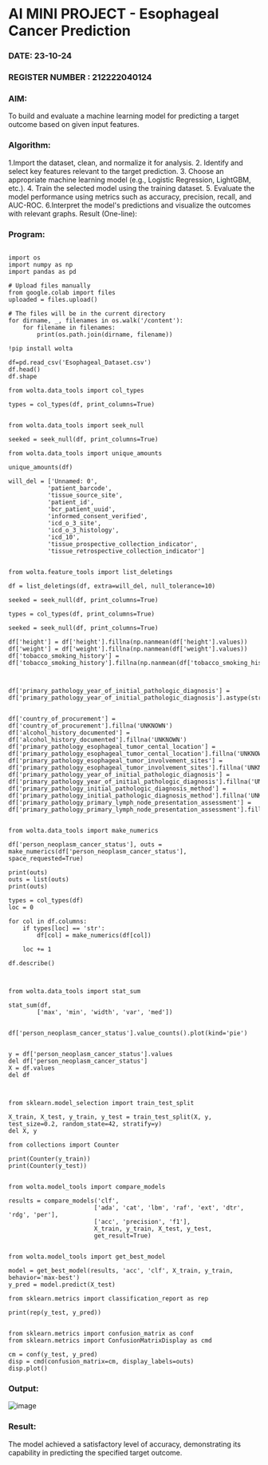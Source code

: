 # AI MINI PROJECT - Esophageal Cancer Prediction
### DATE:    23-10-24                                                                        
### REGISTER NUMBER : 212222040124
### AIM: 
To build and evaluate a machine learning model for predicting a target outcome based on given input features.
###  Algorithm:
1.Import the dataset, clean, and normalize it for analysis.
2. Identify and select key features relevant to the target prediction.
3. Choose an appropriate machine learning model (e.g., Logistic Regression, LightGBM, etc.).
4. Train the selected model using the training dataset.
5. Evaluate the model performance using metrics such as accuracy, precision, recall, and AUC-ROC.
6.Interpret the model's predictions and visualize the outcomes with relevant graphs.
Result (One-line):
        

### Program:

```

import os
import numpy as np
import pandas as pd

# Upload files manually
from google.colab import files
uploaded = files.upload()

# The files will be in the current directory
for dirname, _, filenames in os.walk('/content'):
    for filename in filenames:
        print(os.path.join(dirname, filename))

!pip install wolta

df=pd.read_csv('Esophageal_Dataset.csv')
df.head()
df.shape

from wolta.data_tools import col_types

types = col_types(df, print_columns=True)


from wolta.data_tools import seek_null

seeked = seek_null(df, print_columns=True)

from wolta.data_tools import unique_amounts

unique_amounts(df)

will_del = ['Unnamed: 0',
           'patient_barcode',
           'tissue_source_site',
           'patient_id',
           'bcr_patient_uuid',
           'informed_consent_verified',
           'icd_o_3_site',
           'icd_o_3_histology',
           'icd_10',
           'tissue_prospective_collection_indicator',
           'tissue_retrospective_collection_indicator']


from wolta.feature_tools import list_deletings

df = list_deletings(df, extra=will_del, null_tolerance=10)

seeked = seek_null(df, print_columns=True)

types = col_types(df, print_columns=True)

seeked = seek_null(df, print_columns=True)

df['height'] = df['height'].fillna(np.nanmean(df['height'].values))
df['weight'] = df['weight'].fillna(np.nanmean(df['weight'].values))
df['tobacco_smoking_history'] = df['tobacco_smoking_history'].fillna(np.nanmean(df['tobacco_smoking_history'].values))



df['primary_pathology_year_of_initial_pathologic_diagnosis'] = df['primary_pathology_year_of_initial_pathologic_diagnosis'].astype(str)


df['country_of_procurement'] = df['country_of_procurement'].fillna('UNKNOWN')
df['alcohol_history_documented'] = df['alcohol_history_documented'].fillna('UNKNOWN')
df['primary_pathology_esophageal_tumor_cental_location'] = df['primary_pathology_esophageal_tumor_cental_location'].fillna('UNKNOWN')
df['primary_pathology_esophageal_tumor_involvement_sites'] = df['primary_pathology_esophageal_tumor_involvement_sites'].fillna('UNKNOWN')
df['primary_pathology_year_of_initial_pathologic_diagnosis'] = df['primary_pathology_year_of_initial_pathologic_diagnosis'].fillna('UNKNOWN')
df['primary_pathology_initial_pathologic_diagnosis_method'] = df['primary_pathology_initial_pathologic_diagnosis_method'].fillna('UNKNOWN')
df['primary_pathology_primary_lymph_node_presentation_assessment'] = df['primary_pathology_primary_lymph_node_presentation_assessment'].fillna('UKNOWN')


from wolta.data_tools import make_numerics

df['person_neoplasm_cancer_status'], outs = make_numerics(df['person_neoplasm_cancer_status'], space_requested=True)

print(outs)
outs = list(outs)
print(outs)

types = col_types(df)
loc = 0

for col in df.columns:
    if types[loc] == 'str':
        df[col] = make_numerics(df[col])
    
    loc += 1

df.describe()



from wolta.data_tools import stat_sum

stat_sum(df,
        ['max', 'min', 'width', 'var', 'med'])


df['person_neoplasm_cancer_status'].value_counts().plot(kind='pie')


y = df['person_neoplasm_cancer_status'].values
del df['person_neoplasm_cancer_status']
X = df.values
del df



from sklearn.model_selection import train_test_split

X_train, X_test, y_train, y_test = train_test_split(X, y, test_size=0.2, random_state=42, stratify=y)
del X, y

from collections import Counter

print(Counter(y_train))
print(Counter(y_test))


from wolta.model_tools import compare_models

results = compare_models('clf',
                        ['ada', 'cat', 'lbm', 'raf', 'ext', 'dtr', 'rdg', 'per'],
                        ['acc', 'precision', 'f1'],
                        X_train, y_train, X_test, y_test,
                        get_result=True)


from wolta.model_tools import get_best_model

model = get_best_model(results, 'acc', 'clf', X_train, y_train, behavior='max-best')
y_pred = model.predict(X_test)

from sklearn.metrics import classification_report as rep

print(rep(y_test, y_pred))


from sklearn.metrics import confusion_matrix as conf
from sklearn.metrics import ConfusionMatrixDisplay as cmd

cm = conf(y_test, y_pred)
disp = cmd(confusion_matrix=cm, display_labels=outs)
disp.plot()

```








### Output:

![image](https://github.com/user-attachments/assets/128ccb14-221f-46ca-8b33-828c66d994a7)


### Result:
The model achieved a satisfactory level of accuracy, demonstrating its capability in predicting the specified target outcome.
